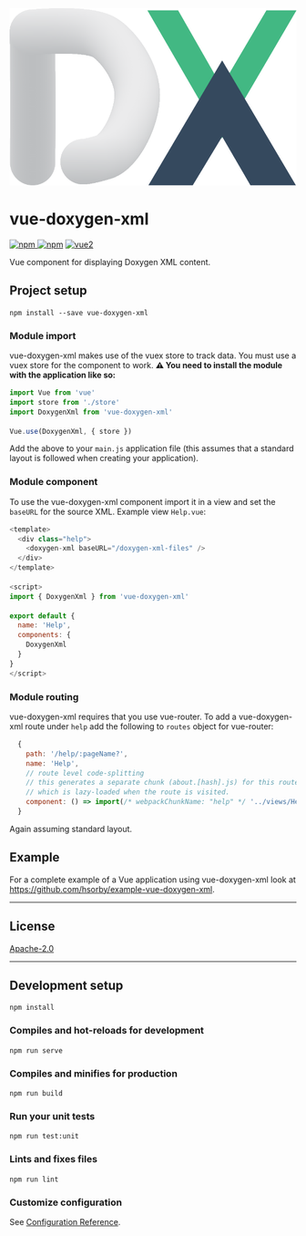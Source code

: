 ![logo](https://github.com/hsorby/vue-doxygen-xml/raw/master/docs/assetts/vue-doxygen-xml-logo.png)
# vue-doxygen-xml

[![npm](https://img.shields.io/npm/v/vue-doxygen-xml.svg) ![npm](https://img.shields.io/npm/dm/vue-doxygen-xml.svg)](https://www.npmjs.com/package/vue-doxygen-xml)
[![vue2](https://img.shields.io/badge/vue-2.x-brightgreen.svg)](https://vuejs.org/)

Vue component for displaying Doxygen XML content.

## Project setup
```
npm install --save vue-doxygen-xml
```

### Module import

vue-doxygen-xml makes use of the vuex store to track data.  You must use a vuex store for the component to work.
**⚠️ You need to install the module with the application like so:**
```javascript
import Vue from 'vue'
import store from './store'
import DoxygenXml from 'vue-doxygen-xml'

Vue.use(DoxygenXml, { store })
```

Add the above to your `main.js` application file (this assumes that a standard layout is followed when creating your application).

### Module component

To use the vue-doxygen-xml component import it in a view and set the `baseURL` for the source XML.
Example view `Help.vue`:
```javascript
<template>
  <div class="help">
    <doxygen-xml baseURL="/doxygen-xml-files" />
  </div>
</template>

<script>
import { DoxygenXml } from 'vue-doxygen-xml'

export default {
  name: 'Help',
  components: {
    DoxygenXml
  }
}
</script>
```

### Module routing

vue-doxygen-xml requires that you use vue-router.  To add a vue-doxygen-xml route under `help` add the following to `routes` object for vue-router:
```javascript
  {
    path: '/help/:pageName?',
    name: 'Help',
    // route level code-splitting
    // this generates a separate chunk (about.[hash].js) for this route
    // which is lazy-loaded when the route is visited.
    component: () => import(/* webpackChunkName: "help" */ '../views/Help.vue')
  }
```

Again assuming standard layout.

## Example

For a complete example of a Vue application using vue-doxygen-xml look at https://github.com/hsorby/example-vue-doxygen-xml.

---

## License

[Apache-2.0](https://opensource.org/licenses/Apache-2.0)

---

## Development setup
```
npm install
```

### Compiles and hot-reloads for development
```
npm run serve
```

### Compiles and minifies for production
```
npm run build
```

### Run your unit tests
```
npm run test:unit
```

### Lints and fixes files
```
npm run lint
```

### Customize configuration
See [Configuration Reference](https://cli.vuejs.org/config/).
